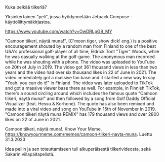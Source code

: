 Kuka pelkää tiikeriä?

Yksinkertainen "peli", jossa hyödynnetään Jetpack Compose -käyttöliittymäkirjastoa.

https://www.youtube.com/watch?v=OwDRLpG8_MY

"Camoon tiikeri, näytä muna!", (C'moon tiger, show dick! eng.) is a positive encouragement shouted by a random 
man from Finland to one of the best USA's professional golf-player of all time, Eldrick Tont ”Tiger” Woods, 
while he was casually walking at the golf-game. The anonymous man recorded while he was shouting with a phone. 
The video was uploaded to YouTube on 20th of July in 2019. The video got 361 thousand views in less than two 
years and the video had over six thousand likes in 22 of June in 2021. The video immediately got a massive 
fan base and it started a new way to say "Yeah, you can do it!" in Finland. The video was later uploaded to 
TikTok and got a massive viewer base there as well. For example, in Finnish TikTok, there's a sound circling 
around which includes the famous quote "Camoon tiikeri, näytä muna!" and then followed by a song from Golf 
Daddy Official Visualizer (feat. Hessu & Korhone). The quote has also been remixed and made into a viral video
and song on YouTube in 15th of November in 2019. "Camoon tiikeri näytä muna REMIX" has 179 thousand views and
over 2800 likes on 22 of June in 2021.

Camoon tiikeri, näytä muna!. Know Your Meme, https://knowyourmeme.com/memes/camoon-tiikeri-nayta-muna. Luettu 31.3.2023

Idea peliin ja sen toteuttamiseen tuli alkuperäisestä tiikerivideosta, sekä Sakarin villapaitapelistä.
